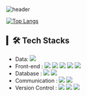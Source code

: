 ![header](https://capsule-render.vercel.app/api?type=waving&height=250&fontAlign=15&fontAlignY=30&color=gradient&text=NayoungWoo&desc=Web%20Front-End%20Developer&descAlignY=52&descAlign=16)

[![Top Langs](https://github-readme-stats.vercel.app/api/top-langs/?username=bellca225&layout=compact)](https://github.com/delay-100/github-readme-stats)


## ▎🛠 Tech Stacks
- Data: <span><img src="https://img.shields.io/badge/Python-3776AB?style=for-the-badge&logo=Python&logoColor=white"/></span><br/>
- Front-end : <span><img src="https://img.shields.io/badge/JavaScript-F7DF1E?style=for-the-badge&logo=JavaScript&logoColor=white"/></span>
<span><img src="https://img.shields.io/badge/TypeScript-3178C6?style=for-the-badge&logo=TypeScript&logoColor=white"/></span>
<span><img src="https://img.shields.io/badge/Vue.js-4FC08D?style=for-the-badge&logo=Vue.js&logoColor=white"/></span>
<span><img src="https://img.shields.io/badge/React-61DAFB?style=for-the-badge&logo=React&logoColor=white"/></span>
<span><img src="https://img.shields.io/badge/Node.js-339933?style=for-the-badge&logo=Node.js&logoColor=white"/></span>
- Database : <span><img src="https://img.shields.io/badge/MySQL-4479A1?style=for-the-badge&logo=MySQL&logoColor=white"/></span>
<span><img src="https://img.shields.io/badge/MongoDB-47A248?style=for-the-badge&logo=MongoDB&logoColor=white"/></span><br/>
- Communication : <span><img src="https://img.shields.io/badge/Jira-0052cc?style=for-the-badge&logo=jira&logoColor=white"/></span>
<span><img src="https://img.shields.io/badge/Jenkins-D24939?style=for-the-badge&logo=Jenkins&logoColor=white"/></span><br/>
- Version Control : <span><img src="https://img.shields.io/badge/Git-f05032?style=for-the-badge&logo=git&logoColor=white"/></span>
<span><img src="https://img.shields.io/badge/GitHub-181717?style=for-the-badge&logo=github&logoColor=white"/></span>
<span><img src="https://img.shields.io/badge/GitLab-FCA121?style=for-the-badge&logo=GitLab&logoColor=white"/></span>
